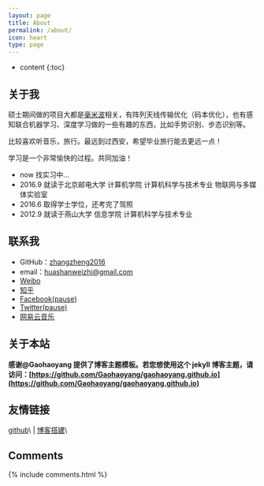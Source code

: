 ```yaml
---
layout: page
title: About
permalink: /about/
icon: heart
type: page
---
```


* content
{:toc}

## 关于我

硕士期间做的项目大都是[毫米波](https://baike.baidu.com/item/%E6%AF%AB%E7%B1%B3%E6%B3%A2/2458350?fr=aladdin)相关，有阵列天线传输优化（码本优化），也有感知联合机器学习、深度学习做的一些有趣的东西，比如手势识别、步态识别等。


比较喜欢听音乐，旅行。最远到过西安，希望毕业旅行能去更远一点！


学习是一个非常愉快的过程。共同加油！

* now    找实习中...
* 2016.9 就读于北京邮电大学 计算机学院 计算机科学与技术专业 物联网与多媒体实验室
* 2016.6 取得学士学位，还考完了驾照
* 2012.9 就读于燕山大学 信息学院 计算机科学与技术专业


## 联系我

* GitHub：[zhangzheng2016](https://github.com/zhangzheng2016)
* email：huashanweizhi@gmail.com
* [Weibo](https://www.weibo.com/3108496392/)
* [知乎](https://www.zhihu.com/people/di-diao-liao-ha/activities)
* [Facebook(pause)](https://www.facebook.com)
* [Twitter(pause)](https://twitter.com)
* [网易云音乐](http://music.163.com/playlist?id=36037781&userid=41957729)

## 关于本站

**感谢@Gaohaoyang 提供了博客主题模板。若您想使用这个 jekyll 博客主题，请访问：[https://github.com/Gaohaoyang/gaohaoyang.github.io](https://github.com/Gaohaoyang/gaohaoyang.github.io)**



## 友情链接

 [github](http://github.com/)\ | [博客搭建](https://blog.csdn.net/White_Idiot/article/details/69397224)\

## Comments

{% include comments.html %}
